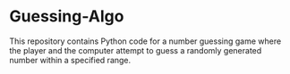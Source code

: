 # Guessing-Algo
This repository contains Python code for a number guessing game where the player and the computer attempt to guess a randomly generated number within a specified range.
